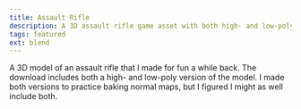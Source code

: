 ```yaml
---
title: Assault Rifle
description: A 3D assault rifle game asset with both high- and low-poly versions.
tags: featured
ext: blend
---
```

A 3D model of an assault rifle that I made for fun a while back.
The download includes both a high- and low-poly version of the model.
I made both versions to practice baking normal maps, but I figured I might as well include both.